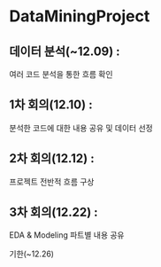 # DataMiningProject
## 데이터 분석(~12.09) :
   여러 코드 분석을 통한 흐름 확인
## 1차 회의(12.10) :
   분석한 코드에 대한 내용 공유 및 데이터 선정
## 2차 회의(12.12) :
   프로젝트 전반적 흐름 구상
## 3차 회의(12.22) :
   EDA & Modeling 파트별 내용 공유

기한(~12.26)
